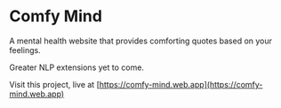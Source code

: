 # Comfy Mind

A mental health website that provides comforting quotes based on your feelings.

Greater NLP extensions yet to come.

Visit this project, live at [https://comfy-mind.web.app](https://comfy-mind.web.app)
